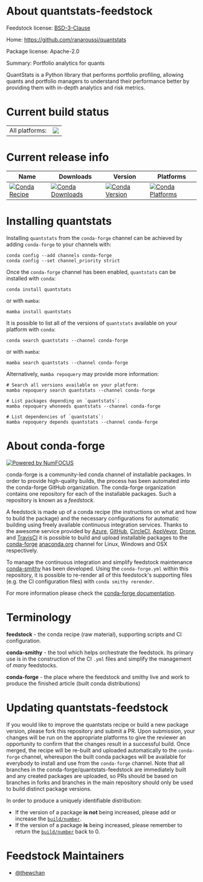 About quantstats-feedstock
==========================

Feedstock license: [BSD-3-Clause](https://github.com/conda-forge/quantstats-feedstock/blob/main/LICENSE.txt)

Home: https://github.com/ranaroussi/quantstats

Package license: Apache-2.0

Summary: Portfolio analytics for quants

QuantStats is a Python library that performs portfolio profiling,
allowing quants and portfolio managers to understand their
performance better by providing them with in-depth analytics and
risk metrics.

Current build status
====================


<table><tr><td>All platforms:</td>
    <td>
      <a href="https://dev.azure.com/conda-forge/feedstock-builds/_build/latest?definitionId=14149&branchName=main">
        <img src="https://dev.azure.com/conda-forge/feedstock-builds/_apis/build/status/quantstats-feedstock?branchName=main">
      </a>
    </td>
  </tr>
</table>

Current release info
====================

| Name | Downloads | Version | Platforms |
| --- | --- | --- | --- |
| [![Conda Recipe](https://img.shields.io/badge/recipe-quantstats-green.svg)](https://anaconda.org/conda-forge/quantstats) | [![Conda Downloads](https://img.shields.io/conda/dn/conda-forge/quantstats.svg)](https://anaconda.org/conda-forge/quantstats) | [![Conda Version](https://img.shields.io/conda/vn/conda-forge/quantstats.svg)](https://anaconda.org/conda-forge/quantstats) | [![Conda Platforms](https://img.shields.io/conda/pn/conda-forge/quantstats.svg)](https://anaconda.org/conda-forge/quantstats) |

Installing quantstats
=====================

Installing `quantstats` from the `conda-forge` channel can be achieved by adding `conda-forge` to your channels with:

```
conda config --add channels conda-forge
conda config --set channel_priority strict
```

Once the `conda-forge` channel has been enabled, `quantstats` can be installed with `conda`:

```
conda install quantstats
```

or with `mamba`:

```
mamba install quantstats
```

It is possible to list all of the versions of `quantstats` available on your platform with `conda`:

```
conda search quantstats --channel conda-forge
```

or with `mamba`:

```
mamba search quantstats --channel conda-forge
```

Alternatively, `mamba repoquery` may provide more information:

```
# Search all versions available on your platform:
mamba repoquery search quantstats --channel conda-forge

# List packages depending on `quantstats`:
mamba repoquery whoneeds quantstats --channel conda-forge

# List dependencies of `quantstats`:
mamba repoquery depends quantstats --channel conda-forge
```


About conda-forge
=================

[![Powered by
NumFOCUS](https://img.shields.io/badge/powered%20by-NumFOCUS-orange.svg?style=flat&colorA=E1523D&colorB=007D8A)](https://numfocus.org)

conda-forge is a community-led conda channel of installable packages.
In order to provide high-quality builds, the process has been automated into the
conda-forge GitHub organization. The conda-forge organization contains one repository
for each of the installable packages. Such a repository is known as a *feedstock*.

A feedstock is made up of a conda recipe (the instructions on what and how to build
the package) and the necessary configurations for automatic building using freely
available continuous integration services. Thanks to the awesome service provided by
[Azure](https://azure.microsoft.com/en-us/services/devops/), [GitHub](https://github.com/),
[CircleCI](https://circleci.com/), [AppVeyor](https://www.appveyor.com/),
[Drone](https://cloud.drone.io/welcome), and [TravisCI](https://travis-ci.com/)
it is possible to build and upload installable packages to the
[conda-forge](https://anaconda.org/conda-forge) [anaconda.org](https://anaconda.org/)
channel for Linux, Windows and OSX respectively.

To manage the continuous integration and simplify feedstock maintenance
[conda-smithy](https://github.com/conda-forge/conda-smithy) has been developed.
Using the ``conda-forge.yml`` within this repository, it is possible to re-render all of
this feedstock's supporting files (e.g. the CI configuration files) with ``conda smithy rerender``.

For more information please check the [conda-forge documentation](https://conda-forge.org/docs/).

Terminology
===========

**feedstock** - the conda recipe (raw material), supporting scripts and CI configuration.

**conda-smithy** - the tool which helps orchestrate the feedstock.
                   Its primary use is in the construction of the CI ``.yml`` files
                   and simplify the management of *many* feedstocks.

**conda-forge** - the place where the feedstock and smithy live and work to
                  produce the finished article (built conda distributions)


Updating quantstats-feedstock
=============================

If you would like to improve the quantstats recipe or build a new
package version, please fork this repository and submit a PR. Upon submission,
your changes will be run on the appropriate platforms to give the reviewer an
opportunity to confirm that the changes result in a successful build. Once
merged, the recipe will be re-built and uploaded automatically to the
`conda-forge` channel, whereupon the built conda packages will be available for
everybody to install and use from the `conda-forge` channel.
Note that all branches in the conda-forge/quantstats-feedstock are
immediately built and any created packages are uploaded, so PRs should be based
on branches in forks and branches in the main repository should only be used to
build distinct package versions.

In order to produce a uniquely identifiable distribution:
 * If the version of a package **is not** being increased, please add or increase
   the [``build/number``](https://docs.conda.io/projects/conda-build/en/latest/resources/define-metadata.html#build-number-and-string).
 * If the version of a package **is** being increased, please remember to return
   the [``build/number``](https://docs.conda.io/projects/conda-build/en/latest/resources/define-metadata.html#build-number-and-string)
   back to 0.

Feedstock Maintainers
=====================

* [@thewchan](https://github.com/thewchan/)

